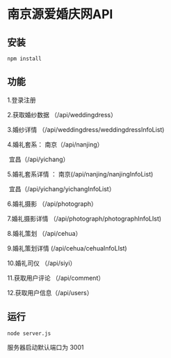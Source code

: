 # 南京源爱婚庆网API

## 安装

```
npm install
```

## 功能

1.登录注册

2.获取婚纱数据 （/api/weddingdress）

3.婚纱详情 （/api/weddingdress/weddingdressInfoList)

4.婚礼套系： 南京（/api/nanjing）

​						宜昌（/api/yichang）

5.婚礼套系详情 ： 南京(/api/nanjing/nanjingInfoList)

​								宜昌（/api/yichang/yichangInfoList）

6.婚礼摄影  （/api/photograph）

7.婚礼摄影详情 （/api/photograph/photographInfoLIst)

8.婚礼策划 （/api/cehua）

9.婚礼策划详情 (/api/cehua/cehuaInfoLIst)

10.婚礼司仪 （/api/siyi）

11.获取用户评论 （/api/comment）

12.获取用户信息（/api/users）

## 运行

```
node server.js
```

服务器启动默认端口为 3001